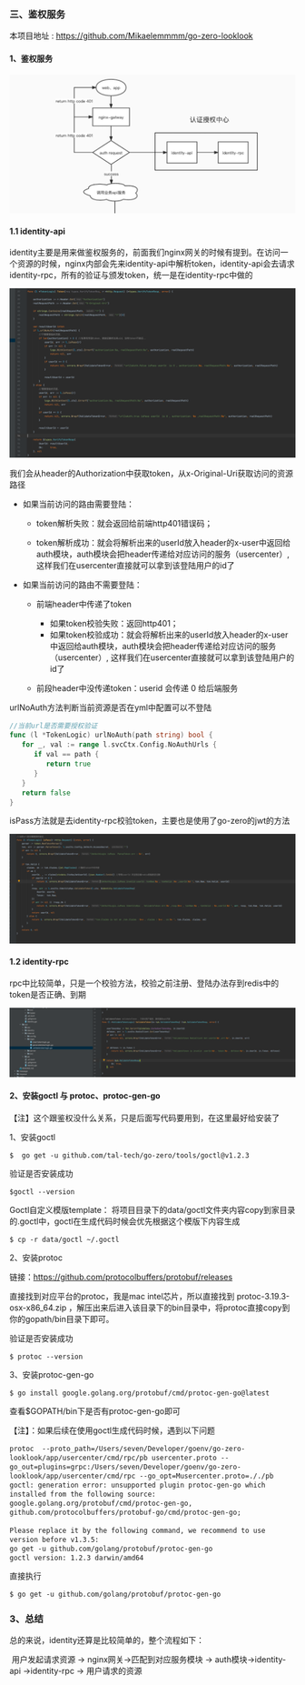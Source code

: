 ### 三、鉴权服务

本项目地址 :  https://github.com/Mikaelemmmm/go-zero-looklook



#### 1、鉴权服务

![image-20220118120646779](./images/3/image-20220118120646779.jpg)





#### 1.1 identity-api

identity主要是用来做鉴权服务的，前面我们nginx网关的时候有提到。在访问一个资源的时候，nginx内部会先来identity-api中解析token，identity-api会去请求identity-rpc，所有的验证与颁发token，统一是在identity-rpc中做的

![image-20220117164121593](./images/3/image-20220117164121593.png)



我们会从header的Authorization中获取token，从x-Original-Uri获取访问的资源路径

- 如果当前访问的路由需要登陆：

  - token解析失败：就会返回给前端http401错误码；

  - token解析成功：就会将解析出来的userId放入header的x-user中返回给auth模块，auth模块会把header传递给对应访问的服务（usercenter）, 这样我们在usercenter直接就可以拿到该登陆用户的id了

- 如果当前访问的路由不需要登陆：

  - 前端header中传递了token
    - 如果token校验失败：返回http401；
    - 如果token校验成功：就会将解析出来的userId放入header的x-user中返回给auth模块，auth模块会把header传递给对应访问的服务（usercenter）, 这样我们在usercenter直接就可以拿到该登陆用户的id了

  - 前段header中没传递token：userid 会传递 0 给后端服务



urlNoAuth方法判断当前资源是否在yml中配置可以不登陆

```go
//当前url是否需要授权验证
func (l *TokenLogic) urlNoAuth(path string) bool {
   for _, val := range l.svcCtx.Config.NoAuthUrls {
      if val == path {
         return true
      }
   }
   return false
}
```



isPass方法就是去identity-rpc校验token，主要也是使用了go-zero的jwt的方法

![image-20220117164844578](./images/3/image-20220117164844578.png)





#### 1.2 identity-rpc

rpc中比较简单，只是一个校验方法，校验之前注册、登陆办法存到redis中的token是否正确、到期

![image-20220117165036086](./images/3/image-20220117165036086.png)







#### 2、安装goctl 与 protoc、protoc-gen-go

【注】这个跟鉴权没什么关系，只是后面写代码要用到，在这里最好给安装了

1、安装goctl

```shell
$  go get -u github.com/tal-tech/go-zero/tools/goctl@v1.2.3 
```

验证是否安装成功

```shell
$goctl --version
```

Goctl自定义模版template： 将项目目录下的data/goctl文件夹内容copy到家目录的.goctl中，goctl在生成代码时候会优先根据这个模版下内容生成

```shell
$ cp -r data/goctl ~/.goctl
```



2、安装protoc

链接：https://github.com/protocolbuffers/protobuf/releases

直接找到对应平台的protoc，我是mac intel芯片，所以直接找到 protoc-3.19.3-osx-x86_64.zip ，解压出来后进入该目录下的bin目录中，将protoc直接copy到你的gopath/bin目录下即可。

验证是否安装成功

```shell
$ protoc --version
```



3、安装protoc-gen-go

```shell
$ go install google.golang.org/protobuf/cmd/protoc-gen-go@latest 
```

查看$GOPATH/bin下是否有protoc-gen-go即可

【注】：如果后续在使用goctl生成代码时候，遇到以下问题

```shell
protoc  --proto_path=/Users/seven/Developer/goenv/go-zero-looklook/app/usercenter/cmd/rpc/pb usercenter.proto --go_out=plugins=grpc:/Users/seven/Developer/goenv/go-zero-looklook/app/usercenter/cmd/rpc --go_opt=Musercenter.proto=././pb
goctl: generation error: unsupported plugin protoc-gen-go which installed from the following source:
google.golang.org/protobuf/cmd/protoc-gen-go, 
github.com/protocolbuffers/protobuf-go/cmd/protoc-gen-go;

Please replace it by the following command, we recommend to use version before v1.3.5:
go get -u github.com/golang/protobuf/protoc-gen-go
goctl version: 1.2.3 darwin/amd64
```

直接执行 

```shell
$ go get -u github.com/golang/protobuf/protoc-gen-go
```





### 3、总结

总的来说，identity还算是比较简单的，整个流程如下：

​			用户发起请求资源 -> nginx网关->匹配到对应服务模块 -> auth模块->identity-api ->identity-rpc -> 用户请求的资源









